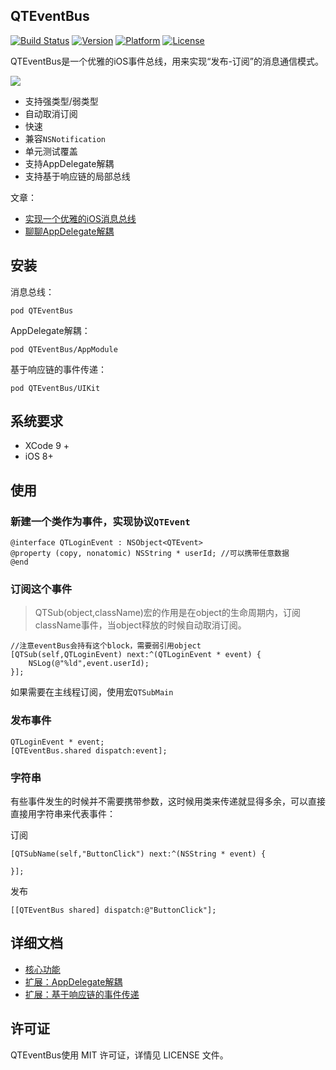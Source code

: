 ## QTEventBus

[![Build Status](https://travis-ci.org/LeoMobileDeveloper/QTEventBus.svg)](https://travis-ci.org/LeoMobileDeveloper/QTEventBus)
 [![Version](https://img.shields.io/cocoapods/v/QTEventBus.svg?style=flat)](http://cocoapods.org/pods/QTEventBus)  [![Platform](http://img.shields.io/badge/platform-ios-blue.svg?style=flat
)](https://developer.apple.com/iphone/index.action)
 [![License](http://img.shields.io/badge/license-MIT-lightgrey.svg?style=flat
)](http://mit-license.org)

QTEventBus是一个优雅的iOS事件总线，用来实现“发布-订阅”的消息通信模式。

<img src="./images/event_bus_1.png">

- 支持强类型/弱类型
- 自动取消订阅
- 快速
- 兼容`NSNotification`
- 单元测试覆盖
- 支持AppDelegate解耦
- 支持基于响应链的局部总线

文章：

- [实现一个优雅的iOS消息总线](https://github.com/LeoMobileDeveloper/Blogs/blob/master/iOS/%E5%AE%9E%E7%8E%B0%E4%B8%80%E4%B8%AA%E4%BC%98%E9%9B%85%E7%9A%84iOS%E6%B6%88%E6%81%AF%E6%80%BB%E7%BA%BF.md)
- [聊聊AppDelegate解耦](https://github.com/LeoMobileDeveloper/Blogs/blob/master/iOS/AppDelegate%E8%A7%A3%E8%80%A6.md)

## 安装

消息总线：

```
pod QTEventBus
```

AppDelegate解耦：

```
pod QTEventBus/AppModule
```

基于响应链的事件传递：

```
pod QTEventBus/UIKit
```

## 系统要求

- XCode 9 +
- iOS 8+


## 使用

### 新建一个类作为事件，实现协议`QTEvent`

```
@interface QTLoginEvent : NSObject<QTEvent>
@property (copy, nonatomic) NSString * userId; //可以携带任意数据
@end
```

### 订阅这个事件

> QTSub(object,className)宏的作用是在object的生命周期内，订阅className事件，当object释放的时候自动取消订阅。

```
//注意eventBus会持有这个block，需要弱引用object
[QTSub(self,QTLoginEvent) next:^(QTLoginEvent * event) {
    NSLog(@"%ld",event.userId);
}];
```

如果需要在主线程订阅，使用宏`QTSubMain`

### 发布事件

```
QTLoginEvent * event;
[QTEventBus.shared dispatch:event];
```

### 字符串

有些事件发生的时候并不需要携带参数，这时候用类来传递就显得多余，可以直接直接用字符串来代表事件：

订阅

```
[QTSubName(self,"ButtonClick") next:^(NSString * event) {
    
}];
```

发布

```
[[QTEventBus shared] dispatch:@"ButtonClick"];
```



## 详细文档

- [核心功能](./Doc/Basic.md)
- [扩展：AppDelegate解耦](./Doc/Module.md)
- [扩展：基于响应链的事件传递](./Doc/UIKitSupport.md)


## 许可证

QTEventBus使用 MIT 许可证，详情见 LICENSE 文件。
